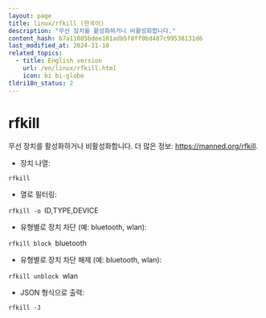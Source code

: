 ```yaml
---
layout: page
title: linux/rfkill (한국어)
description: "무선 장치를 활성화하거나 비활성화합니다."
content_hash: b7a11085bdee101adb5f8ff0bd487c99538131d6
last_modified_at: 2024-11-10
related_topics:
  - title: English version
    url: /en/linux/rfkill.html
    icon: bi bi-globe
tldri18n_status: 2
---
```

# rfkill

무선 장치를 활성화하거나 비활성화합니다.
더 많은 정보: <https://manned.org/rfkill>.

- 장치 나열:

`rfkill`

- 열로 필터링:

`rfkill -o `<span class="tldr-var badge badge-pill bg-dark-lm bg-white-dm text-white-lm text-dark-dm font-weight-bold">ID,TYPE,DEVICE</span>

- 유형별로 장치 차단 (예: bluetooth, wlan):

`rfkill block `<span class="tldr-var badge badge-pill bg-dark-lm bg-white-dm text-white-lm text-dark-dm font-weight-bold">bluetooth</span>

- 유형별로 장치 차단 해제 (예: bluetooth, wlan):

`rfkill unblock `<span class="tldr-var badge badge-pill bg-dark-lm bg-white-dm text-white-lm text-dark-dm font-weight-bold">wlan</span>

- JSON 형식으로 출력:

`rfkill -J`
